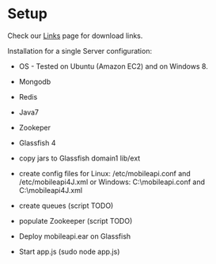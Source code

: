 # Setup #

Check our [Links](Links.md) page for download links.

Installation for a single Server configuration:

  * OS - Tested on Ubuntu (Amazon EC2) and on Windows 8.

  * Mongodb

  * Redis

  * Java7

  * Zookeper

  * Glassfish 4

  * copy jars to Glassfish domain1 lib/ext

  * create config files for Linux: /etc/mobileapi.conf and /etc/mobileapi4J.xml or Windows: C:\mobileapi.conf and C:\mobileapi4J.xml

  * create queues (script TODO)

  * populate Zookeeper (script TODO)

  * Deploy mobileapi.ear on Glassfish

  * Start app.js (sudo node app.js)
